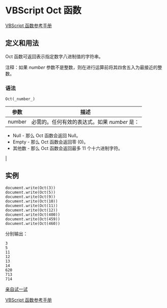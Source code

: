 # VBScript Oct 函数

[VBScript 函数参考手册](/vbscript/vbscript_ref_functions.asp "VBScript 函数")

## 定义和用法

Oct 函数可返回表示指定数字八进制值的字符串。

注释：如果 _number_ 参数不是整数，则在进行运算前将其四舍五入为最接近的整数。

### 语法

```
Oct(_number_)
```

| 参数 | 描述 |
| --- | --- |
| number | 必需的。任何有效的表达式。如果 _number_ 是：

*   Null - 那么 Oct 函数会返回 Null。
*   Empty - 那么 Oct 函数会返回零 (0)。
*   其他数 - 那么 Oct 函数会返回最多 11 个十六进制字符。

 |

## 实例

```
document.write(Oct(3))
document.write(Oct(5))
document.write(Oct(9))
document.write(Oct(10))
document.write(Oct(11))
document.write(Oct(12))
document.write(Oct(400))
document.write(Oct(459))
document.write(Oct(460))
```

分别输出：

```
3
5
11
12
13
14
620
713
714
```

[亲自试一试](/tiy/t.asp?f=vbst_oct_func)

[VBScript 函数参考手册](/vbscript/vbscript_ref_functions.asp "VBScript 函数")

